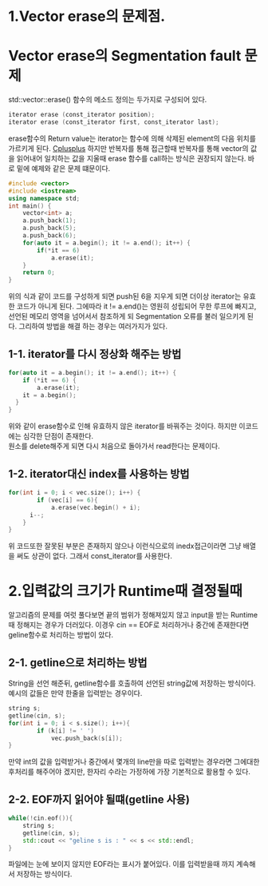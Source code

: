 # 1.Vector erase의 문제점.   

# Vector erase의 Segmentation fault 문제   
std::vector::erase() 함수의 메소드 정의는 두가지로 구성되어 있다.
```cpp
iterator erase (const_iterator position);
iterator erase (const_iterator first, const_iterator last);
```    
erase함수의 Return value는 iterator는 함수에 의해 삭제된 element의 다음 위치를 가르키게 된다.
[Cplusplus](http://www.cplusplus.com/reference/vector/vector/erase/)
하지만 반복자를 통해 접근할때 반복자를 통해 vector의 값을 읽어내어 일치하는 값을 지울때 erase 함수를 call하는 방식은 
권장되지 않는다. 바로 밑에 예제와 같은 문제 떄문이다.
```cpp
#include <vector>
#include <iostream>
using namespace std;
int main() {
	vector<int> a;
	a.push_back(1);
	a.push_back(5);
	a.push_back(6);
	for(auto it = a.begin(); it != a.end(); it++) {
		if(*it == 6)
			a.erase(it);
	}
	return 0;
}

```
위의 식과 같이 코드를 구성하게 되면 push된 6을 지우게 되면 더이상 iterator는 유효한 코드가 아니게 된다. 그에따라
it != a.end()는 영원히 성립되어 무한 루프에 빠지고, 선언된 메모리 영역을 넘어서서 참조하게 되 Segmentation 오류를 불러 일으키게 된다.
그리하여 방법을 해결 하는 경우는 여러가지가 있다.

## 1-1. iterator를 다시 정상화 해주는 방법
```cpp
for(auto it = a.begin(); it != a.end(); it++) {
	if (*it == 6) {
		a.erase(it);
    it = a.begin();
  }
}
```
위와 같이 erase함수로 인해 유효하지 않은 iterator를 바꿔주는 것이다. 하지만 이코드에는 심각한 단점이 존재한다.    
원소를 delete해주게 되면 다시 처음으로 돌아가서 read한다는 문제이다. 
   
## 1-2. iterator대신 index를 사용하는 방법
```cpp
for(int i = 0; i < vec.size(); i++) {
		if (vec[i] == 6){
			a.erase(vec.begin() + i);
      i--;
    }
}
```
위 코드또한 잘못된 부분은 존재하지 않으나 이런식으로의 inedx접근이라면 그냥 배열을 써도 상관이 없다.
그래서 const_iterator를 사용한다.

# 2.입력값의 크기가 Runtime때 결정될때
알고리즘의 문제를 여럿 풀다보면 끝의 범위가 정해져있지 않고 input을 받는 Runtime때 정해지는 경우가 더러있다.
이경우 cin == EOF로 처리하거나 중간에 존재한다면 geline함수로 처리하는 방법이 았다.

## 2-1. getline으로 처리하는 방법
String을 선언 해준뒤,  getline함수를 호출하여 선언된 string값에 저장하는 방식이다.
예시의 값들은 만약 한줄을 입력받는 경우이다.
```cpp
string s;
getline(cin, s);
for(int i = 0; i < s.size(); i++){
		if (k[i] != ' ')
			vec.push_back(s[i]);
}
```
만약 int의 값을 입력받거나 중간에서 몇개의 line만을 따로 입력받는 경우라면 그에대한 후처리를 해주어야 겠지만, 한자리 수라는 가정하에 가장 기본적으로 활용할 수 있다.

## 2-2. EOF까지 읽어야 될떄(getline 사용)
```cpp
while(!cin.eof()){
	string s;
	getline(cin, s);
	std::cout << "geline s is : " << s << std::endl;
}
```
파일에는 눈에 보이지 않지만 EOF라는 표시가 붙어있다. 이를 입력받을때 까지 계속해서 저장하는 방식이다.
